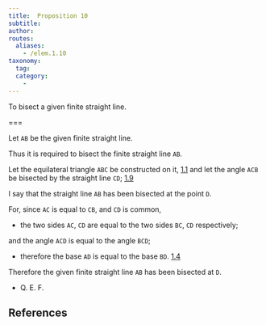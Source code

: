 ```yaml
---
title:  Proposition 10
subtitle:
author:
routes:
  aliases:
    - /elem.1.10
taxonomy:
  tag:
  category:
    -
---
```


To bisect a given finite straight line.

===

Let `AB` be the given finite straight line.

Thus it is required to bisect the finite straight line `AB`.

Let the equilateral triangle `ABC` be constructed on it, [1.1] and let the angle `ACB` be bisected by the straight line `CD`; [1.9]

I say that the straight line `AB` has been bisected at the point `D`.

For, since `AC` is equal to `CB`, and `CD` is common,

- the two sides `AC`, `CD` are equal to the two sides `BC`, `CD` respectively;

and the angle `ACD` is equal to the angle `BCD`;

- therefore the base `AD` is equal to the base `BD`. [1.4]

Therefore the given finite straight line `AB` has been bisected at `D`.

- Q. E. F.

## References

[1.1]: /elem.1.3 "Book 1 - Proposition 3"
[1.4]: /elem.1.4 "Book 1 - Proposition 4"
[1.9]: /elem.1.9 "Book 1 - Proposition 9"

